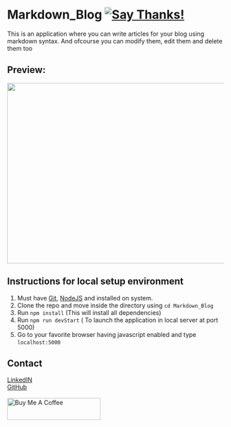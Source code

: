# Markdown_Blog [![Say Thanks!](https://img.shields.io/badge/Say%20Thanks-!-1EAEDB.svg)](https://saythanks.io/to/abir.pal899@gmail.com)
This is an application where you can write articles for your blog using markdown syntax. And ofcourse you can modify them, edit them and delete them too
## Preview:
<img height=420 width=720 src="https://raw.githubusercontent.com/imabp/Markdown_Blog/master/screenshots/screenshot.png"/><br>
## Instructions for local setup environment
1. Must have [Git](https://git-scm.com/downloads), [NodeJS](https://nodejs.org/en/download/) and installed on system.
2. Clone the repo and move inside the directory using `cd Markdown_Blog`
3. Run `npm install` (This will install all dependencies)
4. Run `npm run devStart` ( To launch the application in local server at port 5000)
5. Go to your favorite browser having javascript enabled and type `localhost:5000`

## Contact
[LinkedIN](https://www.linkedin.com/in/imabp)<br>
[GitHub](https://www.github.com/imabp)<br><br>
<a href="https://www.buymeacoffee.com/ciyCqvE" target="_blank"><img src="https://cdn.buymeacoffee.com/buttons/default-red.png" alt="Buy Me A Coffee" style="height: 51px !important;width: 217px !important;" ></a>

